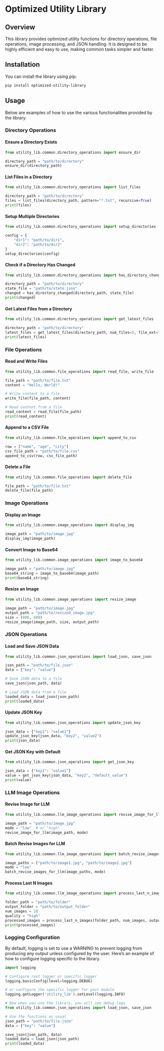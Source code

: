 
# Optimized Utility Library

## Overview
This library provides optimized utility functions for directory operations, file operations, image processing, and JSON handling. It is designed to be highly efficient and easy to use, making common tasks simpler and faster.

## Installation
You can install the library using pip:

```bash
pip install optimized-utility-library
```

## Usage
Below are examples of how to use the various functionalities provided by the library.

### Directory Operations
#### Ensure a Directory Exists
```python
from utility_lib.common.directory_operations import ensure_dir

directory_path = "path/to/directory"
ensure_dir(directory_path)
```

#### List Files in a Directory
```python
from utility_lib.common.directory_operations import list_files

directory_path = "path/to/directory"
files = list_files(directory_path, pattern="*.txt", recursive=True)
print(files)
```

#### Setup Multiple Directories
```python
from utility_lib.common.directory_operations import setup_directories

config = {
    "dir1": "path/to/dir1",
    "dir2": "path/to/dir2"
}
setup_directories(config)
```

#### Check if a Directory Has Changed
```python
from utility_lib.common.directory_operations import has_directory_changed

directory_path = "path/to/directory"
state_file = "path/to/state.json"
changed = has_directory_changed(directory_path, state_file)
print(changed)
```

#### Get Latest Files from a Directory
```python
from utility_lib.common.directory_operations import get_latest_files

directory_path = "path/to/directory"
latest_files = get_latest_files(directory_path, num_files=5, file_ext=".txt")
print(latest_files)
```

### File Operations
#### Read and Write Files
```python
from utility_lib.common.file_operations import read_file, write_file

file_path = "path/to/file.txt"
content = "Hello, World!"

# Write content to a file
write_file(file_path, content)

# Read content from a file
read_content = read_file(file_path)
print(read_content)
```

#### Append to a CSV File
```python
from utility_lib.common.file_operations import append_to_csv

row = ["name", "age", "city"]
csv_file_path = "path/to/file.csv"
append_to_csv(row, csv_file_path)
```

#### Delete a File
```python
from utility_lib.common.file_operations import delete_file

file_path = "path/to/file.txt"
delete_file(file_path)
```

### Image Operations
#### Display an Image
```python
from utility_lib.common.image_operations import display_img

image_path = "path/to/image.jpg"
display_img(image_path)
```

#### Convert Image to Base64
```python
from utility_lib.common.image_operations import image_to_base64

image_path = "path/to/image.jpg"
base64_string = image_to_base64(image_path)
print(base64_string)
```

#### Resize an Image
```python
from utility_lib.common.image_operations import resize_image

image_path = "path/to/image.jpg"
output_path = "path/to/resized_image.jpg"
size = (800, 600)
resize_image(image_path, size, output_path)
```

### JSON Operations
#### Load and Save JSON Data
```python
from utility_lib.common.json_operations import load_json, save_json

json_path = "path/to/file.json"
data = {"key": "value"}

# Save JSON data to a file
save_json(json_path, data)

# Load JSON data from a file
loaded_data = load_json(json_path)
print(loaded_data)
```

#### Update JSON Key
```python
from utility_lib.common.json_operations import update_json_key

json_data = {"key1": "value1"}
update_json_key(json_data, "key2", "value2")
print(json_data)
```

#### Get JSON Key with Default
```python
from utility_lib.common.json_operations import get_json_key

json_data = {"key1": "value1"}
value = get_json_key(json_data, "key2", "default_value")
print(value)
```

### LLM Image Operations
#### Revise Image for LLM
```python
from utility_lib.common.llm_image_operations import revise_image_for_llm

image_path = "path/to/image.jpg"
mode = "low"  # or "high"
revise_image_for_llm(image_path, mode)
```

#### Batch Revise Images for LLM
```python
from utility_lib.common.llm_image_operations import batch_revise_images_for_llm

image_paths = ["path/to/image1.jpg", "path/to/image2.jpg"]
mode = "low"
batch_revise_images_for_llm(image_paths, mode)
```

#### Process Last N Images
```python
from utility_lib.common.llm_image_operations import process_last_n_images

folder_path = "path/to/folder"
output_folder = "path/to/output_folder"
num_images = 10
quality = "high"
processed_images = process_last_n_images(folder_path, num_images, output_folder, quality)
print(processed_images)
```


### Logging Configuration

By default, logging is set to use a WARNING to prevent logging from producing any output unless configured by the user.
Here’s an example of how to configure logging specific to the library.
```python
import logging

# Configure root logger or specific logger
logging.basicConfig(level=logging.DEBUG)

# or configure the specific logger for your module
logging.getLogger('utility_lib').setLevel(logging.INFO)

# Now when you use the library, you will see debug logs
from utility_lib.common.json_operations import load_json, save_json

# Use the functions as usual
json_path = "path/to/file.json"
data = {"key": "value"}

save_json(json_path, data)
loaded_data = load_json(json_path)
print(loaded_data)

```
